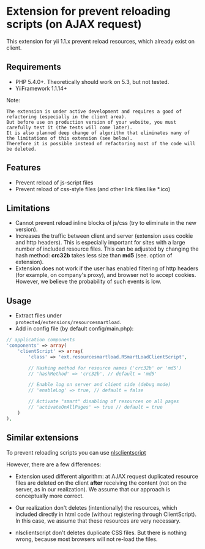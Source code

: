 # Extension for prevent reloading scripts (on AJAX request)

This extension for yii 1.1.x prevent reload resources, which already exist on client.

## Requirements

+ PHP 5.4.0+. Theoretically should work on 5.3, but not tested.
+ YiiFramework 1.1.14+


Note:

    The extension is under active development and requires a good of refactoring (especially in the client area).
    But before use on production version of your website, you must carefully test it (the tests will come later).
    It is also planned deep change of algorithm that eliminates many of the limitations of this extension (see below).
    Therefore it is possible instead of refactoring most of the code will be deleted.

## Features

+ Prevent reload of js-script files
+ Prevent reload of css-style files (and other link files like *.ico)

## Limitations

+ Cannot prevent reload inline blocks of js/css (try to eliminate in the new version).
+ Increases the traffic between client and server (extension uses cookie and http headers).
This is especially important for sites with a large number of included resource files.
This can be adjusted by changing the hash method: <b>crc32b</b> takes less size than <b>md5</b> (see. option of extension).
+ Extension does not work if the user has enabled filtering of http headers (for example, on company's proxy),
and browser not to accept cookies. However, we believe the probability of such events is low.

## Usage

+ Extract files under <code> protected/extensions/resourcesmartload</code>.
+ Add in config file (by default config/main.php):

```php
// application components
'components' => array(
    'clientScript' => array(
        'class' => 'ext.resourcesmartload.RSmartLoadClientScript',

        // Hashing method for resource names ('crc32b' or 'md5')
        // 'hashMethod' => 'crc32b', // default = 'md5'

        // Enable log on server and client side (debug mode)
        // 'enableLog' => true, // default = false

        // Activate "smart" disabling of resources on all pages
        // 'activateOnAllPages' => true // default = true
    )
),
```


## Similar extensions

To prevent reloading scripts you can use <a href="https://github.com/nlac/nlsclientscript">nlsclientscript</a>

However, there are a few differences:

* Extension used different algorithm: at AJAX request duplicated resource files are deleted on the client <b>after</b>
receiving the content (not on the server, as in our realization). We assume that our approach is conceptually more correct.

* Our realization don't deletes (intentionally) the resources, which included directly in html code
(without registering through ClientScript). In this case, we assume that these resources are very necessary.

* nlsclientscript don't deletes duplicate CSS files. But there is nothing wrong, because most browsers will not re-load
the files.
